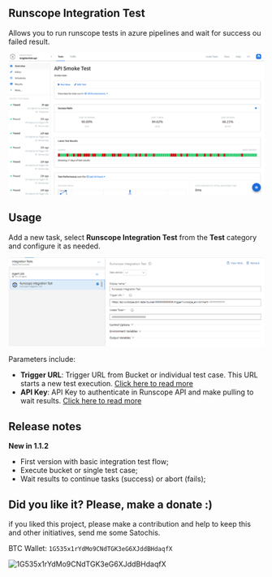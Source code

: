 ## Runscope Integration Test

Allows you to run runscope tests in azure pipelines and wait for success ou failed result.

![Runscope Dashboard](images/runscope-dashboard.png)

## Usage
Add a new task, select **Runscope Integration Test** from the **Test** category and configure it as needed.

![Runscope Integration Test Parameter](images/runscope-parameters.png)

Parameters include:
- **Trigger URL**: Trigger URL from Bucket or individual test case. This URL starts a new test execution. [Click here to read more](https://www.runscope.com/docs/api-testing/integrations/)
- **API Key**: API Key to authenticate in Runscope API and make pulling to wait results. [Click here to read more](https://www.runscope.com/docs/api-testing/circleci/#api-key)

## Release notes

**New in 1.1.2**
- First version with basic integration test flow;
- Execute bucket or single test case;
- Wait results to continue tasks (success) or abort (fails);

## Did you like it? Please, make a donate :)

if you liked this project, please make a contribution and help to keep this and other initiatives, send me some Satochis.

BTC Wallet: `1G535x1rYdMo9CNdTGK3eG6XJddBHdaqfX`

![1G535x1rYdMo9CNdTGK3eG6XJddBHdaqfX](https://i.imgur.com/mN7ueoE.png)
